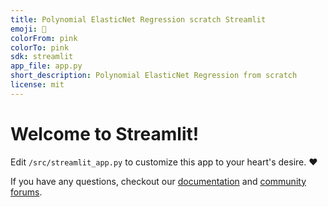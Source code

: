 ```yaml
---
title: Polynomial ElasticNet Regression scratch Streamlit
emoji: 🚀
colorFrom: pink
colorTo: pink
sdk: streamlit
app_file: app.py
short_description: Polynomial ElasticNet Regression from scratch
license: mit
---
```


# Welcome to Streamlit!

Edit `/src/streamlit_app.py` to customize this app to your heart's desire. :heart:

If you have any questions, checkout our [documentation](https://docs.streamlit.io) and [community
forums](https://discuss.streamlit.io).
